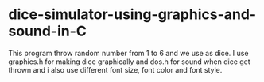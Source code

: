 # dice-simulator-using-graphics-and-sound-in-C

This program throw random number from 1 to 6 and we use as dice.
I use graphics.h for making dice graphically and dos.h for sound when dice get thrown and i also use different font size, font color and font style.
